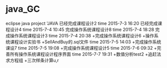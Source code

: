 # java_GC
eclipse java project
'JAVA
已经完成课程设计2
time 2015-7-3 16:20
    已经完成课程设计4
time 2015-7-4 10:45
    完成操作系统课程设计8
time 2015-7-4 18:28
    完成操作系统课程设计3
time 2015-7-4 20:38
    +完成操作系统课程设计6
    +操作系统课程设计实验书
    +SellAndBuy的.sql文件
time 2015-7-5 14:03
    +完成操作系统课设7
time 2015-7-5 19:08
    +完成操作系统课程设计5
time 2015-7-6 09:32
    +完善所有操作系统课程设计程序界面
time 2015-7-7 19:31
    +数值分析test2 +追赶法求方程组
                   +三次样条计算u,r


